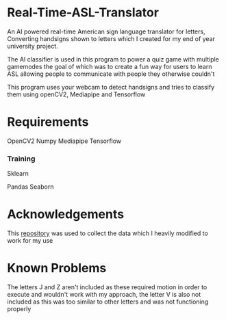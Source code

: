 # Real-Time-ASL-Translator
An AI powered real-time American sign language translator for letters, Converting handsigns shown to letters which I created for my end of year university project.

The AI classifier is used in this program to power a quiz game with multiple gamemodes the goal of which was to create a fun way for users to learn ASL allowing people to communicate with people they otherwise couldn't

This program uses your webcam to detect handsigns and tries to classify them using openCV2, Mediapipe and Tensorflow 

# Requirements
OpenCV2
Numpy
Mediapipe
Tensorflow
### Training
Sklearn

Pandas
Seaborn

# Acknowledgements
This [repository](https://link-url-here.org) was used to collect the data which I heavily modified to work for my use

# Known Problems
The letters J and Z aren't included as these required motion in order to execute and wouldn't work with my approach, the letter V is also not included as this was too similar to other letters and was not functioning properly
